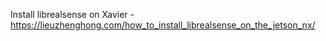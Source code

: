 Install librealsense on Xavier - https://lieuzhenghong.com/how_to_install_librealsense_on_the_jetson_nx/